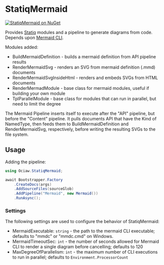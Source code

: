 # StatiqMermaid

[![StatiqMermaid on NuGet](https://img.shields.io/nuget/v/Ociaw.StatiqMermaid)](https://www.nuget.org/packages/Ociaw.StatiqMermaid/)

Provides [Statiq](https://www.statiq.dev/) modules and a pipeline to generate
diagrams from code. Depends upon
[Mermaid CLI](https://github.com/mermaid-js/mermaid-cli).

Modules added:
- BuildMermaidDefinition - builds a mermaid definition from API pipeline results
- RenderMermaidSvg - renders an SVG from mermaid definition (.mmd) documents
- RenderMermaidSvgInsideHtml - renders and embeds SVGs from HTML documents
- RenderMermadModule - base class for mermaid modules, useful if building your own module
- TplParallelModule - base class for modules that can run in parallel, but need to limit the degree

The Mermaid Pipeline inserts itself to execute after the "API" pipeline, but
before the "Content" pipeline. It pulls documents API that have the Kind of
NamedType, then feeds them to BuildMermaidDefinition and RenderMermaidSvg,
respectively, before writing the resulting SVGs to the file system.

## Usage

Adding the pipeline:

```csharp
using Ociaw.StatiqMermaid;

await Bootstrapper.Factory
    .CreateDocs(args)
    .AddSourceFiles(sourceGlob)
    .AddPipeline("Mermaid", new Mermaid())
    .RunAsync();
```

### Settings
The following settings are used to configure the behavior of StatiqMermaid:

- MermaidExecutable: `string` - the path to the mermaid CLI executable; defaults to "mmdc" or "mmdc.cmd" on Windows.
- MermaidTimeoutSec: `int` - the number of seconds allowed for Mermaid CLI to render a single diagram before cancelling; defaults to 120
- MaxDegreeOfParallelism: `int` - the maximum number of CLI executions to run in parallel; defaults to `Environment.ProcessorCount`

